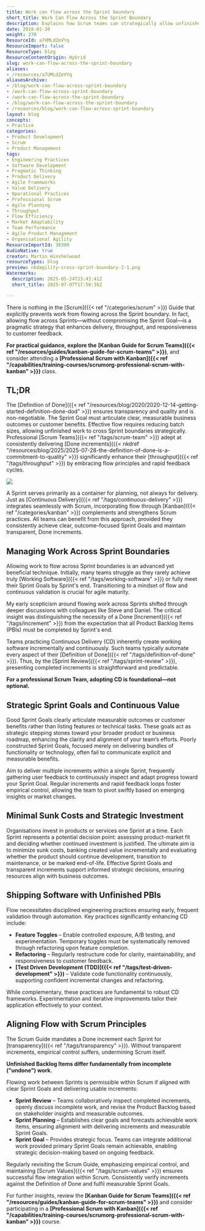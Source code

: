 ```yaml
---
title: Work can flow across the Sprint boundary
short_title: Work Can Flow Across the Sprint Boundary
description: Explains how Scrum teams can strategically allow unfinished work to flow across Sprint boundaries, enhancing throughput, responsiveness, and continuous delivery without compromising goals.
date: 2018-01-30
weight: 270
ResourceId: a7UMLdZeVYq
ResourceImport: false
ResourceType: blog
ResourceContentOrigin: Hybrid
slug: work-can-flow-across-the-sprint-boundary
aliases:
- /resources/a7UMLdZeVYq
aliasesArchive:
- /blog/work-can-flow-across-sprint-boundary
- /work-can-flow-across-sprint-boundary
- /work-can-flow-across-the-sprint-boundary
- /blog/work-can-flow-across-the-sprint-boundary
- /resources/blog/work-can-flow-across-sprint-boundary
layout: blog
concepts:
- Practice
categories:
- Product Development
- Scrum
- Product Management
tags:
- Engineering Practices
- Software Development
- Pragmatic Thinking
- Product Delivery
- Agile Frameworks
- Value Delivery
- Operational Practices
- Professional Scrum
- Agile Planning
- Throughput
- Flow Efficiency
- Market Adaptability
- Team Performance
- Agile Product Management
- Organisational Agility
ResourceImportId: 38300
AudioNative: true
creator: Martin Hinshelwood
resourceTypes: blog
preview: nkdagility-cross-sprint-boundary-2-1.png
Watermarks:
  description: 2025-05-24T23:43:41Z
  short_title: 2025-07-07T17:58:36Z

---
```

There is nothing in the [Scrum]({{< ref "/categories/scrum" >}}) Guide that explicitly prevents work from flowing across the Sprint boundary. In fact, allowing flow across Sprints—without compromising the Sprint Goal—is a pragmatic strategy that enhances delivery, throughput, and responsiveness to customer feedback.

**For practical guidance, explore the** **[Kanban Guide for Scrum Teams]({{< ref "/resources/guides/kanban-guide-for-scrum-teams" >}})**, and consider attending a **[Professional Scrum with Kanban]({{< ref "/capabilities/training-courses/scrumorg-professional-scrum-with-kanban" >}})** class.

## TL;DR

The [Definition of Done]({{< ref "/resources/blog/2020/2020-12-14-getting-started-definition-done-dod" >}}) ensures transparency and quality and is non-negotiable. The Sprint Goal must articulate clear, measurable business outcomes or customer benefits. Effective flow requires reducing batch sizes, allowing unfinished work to cross Sprint boundaries strategically. Professional [Scrum Teams]({{< ref "/tags/scrum-team" >}}) adept at consistently delivering [Done increments]({{< nkdref "/resources/blog/2025/2025-07-28-the-definition-of-done-is-a-commitment-to-quality" >}}) significantly enhance their [throughput]({{< ref "/tags/throughput" >}}) by embracing flow principles and rapid feedback cycles.

![](images/nkdagility-cross-sprint-boundary-800x390-1-2.png)

A Sprint serves primarily as a container for planning, not always for delivery. Just as [Continuous Delivery]({{< ref "/tags/continuous-delivery" >}}) integrates seamlessly with Scrum, incorporating flow through [Kanban]({{< ref "/categories/kanban" >}}) complements and strengthens Scrum practices. All teams can benefit from this approach, provided they consistently achieve clear, outcome-focused Sprint Goals and maintain transparent, Done increments.

## Managing Work Across Sprint Boundaries

Allowing work to flow across Sprint boundaries is an advanced yet beneficial technique. Initially, many teams struggle as they rarely achieve truly [Working Software]({{< ref "/tags/working-software" >}}) or fully meet their Sprint Goals by Sprint's end. Transitioning to a mindset of flow and continuous validation is crucial for agile maturity.

My early scepticism around flowing work across Sprints shifted through deeper discussions with colleagues like Steve and Daniel. The critical insight was distinguishing the necessity of a Done [Increment]({{< ref "/tags/increment" >}}) from the expectation that all Product Backlog Items (PBIs) must be completed by Sprint's end.

Teams practicing Continuous Delivery (CD) inherently create working software incrementally and continuously. Such teams typically automate every aspect of their [Definition of Done]({{< ref "/tags/definition-of-done" >}}). Thus, by the [Sprint Review]({{< ref "/tags/sprint-review" >}}), presenting completed increments is straightforward and predictable.

**For a professional Scrum Team, adopting CD is foundational—not optional.**

## Strategic Sprint Goals and Continuous Value

Good Sprint Goals clearly articulate measurable outcomes or customer benefits rather than listing features or technical tasks. These goals act as strategic stepping stones toward your broader product or business roadmap, enhancing the clarity and alignment of your team’s efforts. Poorly constructed Sprint Goals, focused merely on delivering bundles of functionality or technology, often fail to communicate explicit and measurable benefits.

Aim to deliver multiple increments within a single Sprint, frequently gathering user feedback to continuously inspect and adapt progress toward your Sprint Goal. Regular increments and rapid feedback loops foster empirical control, allowing the team to pivot swiftly based on emerging insights or market changes.

## Minimal Sunk Costs and Strategic Investment

Organisations invest in products or services one Sprint at a time. Each Sprint represents a potential decision point: assessing product-market fit and deciding whether continued investment is justified. The ultimate aim is to minimize sunk costs, banking created value incrementally and evaluating whether the product should continue development, transition to maintenance, or be marked end-of-life. Effective Sprint Goals and transparent increments support informed strategic decisions, ensuring resources align with business outcomes.

## Shipping Software with Unfinished PBIs

Flow necessitates disciplined engineering practices ensuring early, frequent validation through automation. Key practices significantly enhancing CD include:

- **Feature Toggles** – Enable controlled exposure, A/B testing, and experimentation. Temporary toggles must be systematically removed through refactoring upon feature completion.
- **Refactoring** – Regularly restructure code for clarity, maintainability, and responsiveness to customer feedback.
- **[Test Driven Development (TDD)]({{< ref "/tags/test-driven-development" >}})** – Validate code functionality continuously, supporting confident incremental changes and refactoring.

While complementary, these practices are fundamental to robust CD frameworks. Experimentation and iterative improvements tailor their application effectively to your context.

## Aligning Flow with Scrum Principles

The Scrum Guide mandates a Done increment each Sprint for [transparency]({{< ref "/tags/transparency" >}}). Without transparent increments, empirical control suffers, undermining Scrum itself.

**Unfinished Backlog Items differ fundamentally from incomplete ("undone") work.**

Flowing work between Sprints is permissible within Scrum if aligned with clear Sprint Goals and delivering usable increments:

- **Sprint Review** – Teams collaboratively inspect completed increments, openly discuss incomplete work, and revise the Product Backlog based on stakeholder insights and measurable outcomes.
- **Sprint Planning** – Establishes clear goals and forecasts achievable work items, ensuring alignment with delivering increments and measurable Sprint Goals.
- **Sprint Goal** – Provides strategic focus. Teams can integrate additional work provided primary Sprint Goals remain achievable, enabling strategic decision-making based on ongoing feedback.

Regularly revisiting the Scrum Guide, emphasizing empirical control, and maintaining [Scrum Values]({{< ref "/tags/scrum-values" >}}) ensures successful flow integration within Scrum. Consistently verify increments against the Definition of Done and fulfil measurable Sprint Goals.

For further insights, review the **[Kanban Guide for Scrum Teams]({{< ref "/resources/guides/kanban-guide-for-scrum-teams" >}})** and consider participating in a **[Professional Scrum with Kanban]({{< ref "/capabilities/training-courses/scrumorg-professional-scrum-with-kanban" >}})** course.
